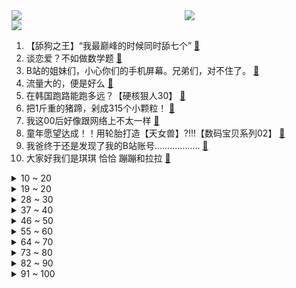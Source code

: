 <div >
	<a style="float:left;width:55%;" href = "https://github.com/anuraghazra/github-readme-stats">
	 <img src = "https://github-readme-stats.vercel.app/api?username=iuuuuuaena&theme=buefy&show_icons=true"/>
	</a>
	<a  style="float:right;width:45%" href = "https://github.com/anuraghazra/github-readme-stats">
	 <img  src="https://github-readme-stats.vercel.app/api/top-langs/?username=anuraghazra&layout=compact"/>
	</a>
	</div>

[![](https://img.shields.io/badge/jxd-@jxdgogogo.xyz-yellowgreen.svg)](https://www.jxdgogogo.xyz)<br>
1. 【舔狗之王】“我最巅峰的时候同时舔七个” [:link:](//www.bilibili.com/video/BV1hY411J7j5) <br>
2. 谈恋爱？不如做数学题 [:link:](//www.bilibili.com/video/BV1sL4y177sC) <br>
3. B站的姐妹们，小心你们的手机屏幕。兄弟们，对不住了。 [:link:](//www.bilibili.com/video/BV1SS4y1U7GP) <br>
4. 流量大的，便是好么 [:link:](//www.bilibili.com/video/BV1sT4y1i7AD) <br>
5. 在韩国跑路能跑多远？【硬核狠人30】 [:link:](//www.bilibili.com/video/BV1TP4y1M7m7) <br>
6. 把1斤重的猪蹄，剁成315个小颗粒！ [:link:](//www.bilibili.com/video/BV1ca4114778) <br>
7. 我这00后好像跟网络上不太一样 [:link:](//www.bilibili.com/video/BV1Yr4y1q7Qz) <br>
8. 童年愿望达成！！用轮胎打造【天女兽】?!!!【数码宝贝系列02】 [:link:](//www.bilibili.com/video/BV1rS4y12787) <br>
9. 我爸终于还是发现了我的B站账号……………… [:link:](//www.bilibili.com/video/BV1Jr4y1q721) <br>
10. 大家好我们是琪琪 恰恰 蹦蹦和拉拉 [:link:](//www.bilibili.com/video/BV1Vb4y1W7zP) <br>
<details>
<summary>10 ~ 20</summary>

11. 我来B站“卖瓜”了！ [:link:](//www.bilibili.com/video/BV1g3411W7ye) <br>
12. 南方人第一次吃生腌！配10元粥底火锅竟然是这种味道…… [:link:](//www.bilibili.com/video/BV1qu411q7mQ) <br>
13. 从百万存款到原地破产，我做了些啥。。。。 [:link:](//www.bilibili.com/video/BV1Ua411t7yj) <br>
14. 把爱返还给社会❤️收垃圾大爷的话让我泪目 [:link:](//www.bilibili.com/video/BV1XS4y1U7XP) <br>
15. 长相和声音完全不符是怎样的体验？ [:link:](//www.bilibili.com/video/BV1bS4y1N7yn) <br>
16. 长沙小伙用CG将52岁妈妈打造成迪士尼公主！ [:link:](//www.bilibili.com/video/BV1d94y1Z7e8) <br>
17. 他在死后，成为了改变历史的间谍 [:link:](//www.bilibili.com/video/BV1yF411x7Wc) <br>
18. 小学妹妹问我电脑怎么开的时候，我意识到我已经是旧时代的船员了 [:link:](//www.bilibili.com/video/BV1P34y1471j) <br>
19. 【Warma/怒九/捏碳】我们的新游戏发布？！ [:link:](//www.bilibili.com/video/BV16Y411E72C) <br>
</details>
<details>
<summary>19 ~ 20</summary>

20. 初听只是斜刘海，再听已是地中海 [:link:](//www.bilibili.com/video/BV1Xu411q7CM) <br>
21. 3000万到15亿，草帽一伙悬赏令传遍全世界 [:link:](//www.bilibili.com/video/BV1ru411q7Vd) <br>
22. 请做出高兴的表情 [:link:](//www.bilibili.com/video/BV1pL4y177P4) <br>
23. 俄乌危机，欧洲各国人民上街抗议，到底哪个群体坐享其成？ [:link:](//www.bilibili.com/video/BV1oi4y1D72t) <br>
24. 【罗翔】法律应该限制未成年人文身吗？ [:link:](//www.bilibili.com/video/BV1q3411p7s3) <br>
25. 【波兰球】各国防疫 [:link:](//www.bilibili.com/video/BV1w94y1f7NM) <br>
26. 【老胡】史上最惨盗版网站！被白嫖百万版权费！ [:link:](//www.bilibili.com/video/BV1Eq4y1Y7io) <br>
27. 第一代中国民工面临“退场”，他们是谁？【轩讲】 [:link:](//www.bilibili.com/video/BV1VS4y1S7k4) <br>
28. 迪丽热巴+任嘉伦，有钱有流量的剧一定没质量？【与君初相识】 [:link:](//www.bilibili.com/video/BV1XP4y1T7zz) <br>
</details>
<details>
<summary>28 ~ 30</summary>

29. 邀请粉丝到这里来玩！到了我们对他掏心掏肺 [:link:](//www.bilibili.com/video/BV1c44y1K7gm) <br>
30. "你的病...已经无所谓了" [:link:](//www.bilibili.com/video/BV1HL4y177HT) <br>
31. 【再见气球哥 他还是那么爱唱歌】 [:link:](//www.bilibili.com/video/BV1s3411p7Ce) <br>
32. 重返青春了兄弟们 [:link:](//www.bilibili.com/video/BV1W94y1f7y9) <br>
33. “后来，再也没有这样敢拍又欢乐的悬疑剧了...” [:link:](//www.bilibili.com/video/BV163411p7B1) <br>
34. 全体起立！那个男人，他来了！《水浒传》P14（武松打虎） [:link:](//www.bilibili.com/video/BV1d94y1Z7p3) <br>
35. 康熙四公主：真正的大女主，是什么样的？【雍正王朝】 [:link:](//www.bilibili.com/video/BV1mF411W7jD) <br>
36. 养了6个月的章鱼，连续两天爬出鱼缸计划逃跑！最终我也无能为力了...... [:link:](//www.bilibili.com/video/BV1C3411p7T5) <br>
37. 爱摸鱼的诗人同学💚【原神/温迪/原创竖屏手书】 [:link:](//www.bilibili.com/video/BV1UF411x7Wm) <br>
</details>
<details>
<summary>37 ~ 40</summary>

38. 大开眼界！一滴水放大1000倍，见证微观生物的生殖、捕食和死亡！ [:link:](//www.bilibili.com/video/BV16i4y1k7GL) <br>
39. 黑帮：尝尝我们的酷刑吧！！ [:link:](//www.bilibili.com/video/BV1ZT4y1i7Ev) <br>
40. 暴锤贪吃蛇！【我的世界#第二季】 [:link:](//www.bilibili.com/video/BV1Gb4y1W7gx) <br>
41. 白银带黄铜上分怎么了！ [:link:](//www.bilibili.com/video/BV15a411t7MD) <br>
42. 【STN快报第六季26】lol电竞经理有钱就能当？ [:link:](//www.bilibili.com/video/BV1a34y147Gc) <br>
43. 继续挑战一个币自律一天，我已经坚持1870天，只要你们给我续命，我就能坚持！ [:link:](//www.bilibili.com/video/BV1Hq4y1Y7Mu) <br>
44. 普京批日本“不敢点名是谁扔下了原子弹”，日网友：日本不是独立国家的事败露了 [:link:](//www.bilibili.com/video/BV1Hi4y1k7fz) <br>
45. 穿着COS服去动漫主题餐厅是什么体验？花了800把菜全点一遍！【还愿挑战ep10-Shonen Jump Cafe】 [:link:](//www.bilibili.com/video/BV1oU4y1d7AN) <br>
46. 被别人打了不要怕，这份提车攻略收藏好！ [:link:](//www.bilibili.com/video/BV1DY4y1i7AJ) <br>
</details>
<details>
<summary>46 ~ 50</summary>

47. 这只猫  傻得可爱 [:link:](//www.bilibili.com/video/BV1rF411x7pC) <br>
48. 做骑手这么久，最讨厌的就是帮顾客丢垃圾，很多顾客还觉得理所当然，不帮忙反而还会给我们差评 [:link:](//www.bilibili.com/video/BV1g3411L7QL) <br>
49. 【特效向】全明星の火线团战 [:link:](//www.bilibili.com/video/BV1v44y1N7E5) <br>
50. 指挥部确认 东航MU5735航班上人员已全部遇难 [:link:](//www.bilibili.com/video/BV16S4y127eF) <br>
51. 刘美含回应北大考研：上热搜了，也社死了 [:link:](//www.bilibili.com/video/BV1D44y1N7Lk) <br>
52. 😡为刻晴发声！你知道我的痛楚吗！！！😭 [:link:](//www.bilibili.com/video/BV1yi4y1k7Vc) <br>
53. 巨大马面鱼，剥皮的瞬间整个人都通畅了，刺身跟果冻一样 [:link:](//www.bilibili.com/video/BV15L411A7ih) <br>
54. 保卫者 [:link:](//www.bilibili.com/video/BV1G94y1f7h4) <br>
55. 好莱坞大事件！尼古拉斯凯奇终于把债还清了！ [:link:](//www.bilibili.com/video/BV1WT4y1i7AL) <br>
</details>
<details>
<summary>55 ~ 60</summary>

56. 你是舔狗吗？莫崽（完结篇） [:link:](//www.bilibili.com/video/BV16i4y1k78U) <br>
57. 假 面 骑 士 大 大 呱 [:link:](//www.bilibili.com/video/BV1tZ4y1B7mq) <br>
58. 老师：你是不是觉得你很幽默？ [:link:](//www.bilibili.com/video/BV1SS4y127ks) <br>
59. 【医学奇迹】生化武器到底有多可怕？I  万毒之王的真相 [:link:](//www.bilibili.com/video/BV1Sa411t7kT) <br>
60. 别再玩假原神了！都来玩这款真原神！ [:link:](//www.bilibili.com/video/BV1vu411v7HH) <br>
61. 居 家 隔 离 现 状 ？ ！ [:link:](//www.bilibili.com/video/BV1V94y1f76Z) <br>
62. Vitas！别一天老喊那海豚音谁不会啊！ [:link:](//www.bilibili.com/video/BV1rT4y1e7gG) <br>
63. 一句话回怼网络喷子！ [:link:](//www.bilibili.com/video/BV1RP4y1T71L) <br>
64. 今天给我家几个小猫咪做一个智商测试！ [:link:](//www.bilibili.com/video/BV1TL4y177Re) <br>
</details>
<details>
<summary>64 ~ 70</summary>

65. 提什么车最终取决于对方有没有钱 [:link:](//www.bilibili.com/video/BV1Fu411B7dj) <br>
66. 探访迪拜最贵自助餐！！打卡阿拉伯皇室自助餐，是什么体验？ [:link:](//www.bilibili.com/video/BV1TY4y1q7Tc) <br>
67. 评分9.2！如此美妙的开局！假面骑士Revice半程吐槽！ [:link:](//www.bilibili.com/video/BV16L4y177Ue) <br>
68. 害怕！这个人每天都偷偷盯着我！ [:link:](//www.bilibili.com/video/BV13b4y1W7HQ) <br>
69. 当你能在游戏里「玩手机」？？！ [:link:](//www.bilibili.com/video/BV1DL4y1j74i) <br>
70. 《唯一》告五人-耳机听有惊喜 [:link:](//www.bilibili.com/video/BV1jq4y1Y7QR) <br>
71. 好给我瘦死了 [:link:](//www.bilibili.com/video/BV1yS4y1N7Vv) <br>
72. 五个稀奇古怪的网站，浪费你46秒时间。 [:link:](//www.bilibili.com/video/BV1dq4y1e72u) <br>
73. 要什么都给它！快点！！房子写它名！! ! [:link:](//www.bilibili.com/video/BV1BY4y1s75a) <br>
</details>
<details>
<summary>73 ~ 80</summary>

74. 【王老菊】见 切 ！ | 艾尔登法环EP.13 [:link:](//www.bilibili.com/video/BV1ja41147Z3) <br>
75. 与素颜和解？女人你快收手吧 [:link:](//www.bilibili.com/video/BV1Zi4y1D7rN) <br>
76. 国家真实比例 [:link:](//www.bilibili.com/video/BV1JZ4y1z7fk) <br>
77. 【人类观察日志】142 人与动物 核谐共处 [:link:](//www.bilibili.com/video/BV1w94y1f76i) <br>
78. 【原神剧场】修罗场！将军和我你到底选谁！ [:link:](//www.bilibili.com/video/BV1mU4y1d7RL) <br>
79. 不是手办是cos？ [:link:](//www.bilibili.com/video/BV1r3411p77T) <br>
80. 能耽误您四分钟，来听一下我的原创钢琴曲吗。 [:link:](//www.bilibili.com/video/BV1VY4y1q7ui) <br>
81. ⚡️ 中 国 人 不 蹦 洋 迪 ⚡️ [:link:](//www.bilibili.com/video/BV1dR4y1F7Aq) <br>
82. 后会有期 [:link:](//www.bilibili.com/video/BV1wU4y1o7MX) <br>
</details>
<details>
<summary>82 ~ 90</summary>

83. 疫情期间最讨厌的人 [:link:](//www.bilibili.com/video/BV1UY4y1i7m2) <br>
84. 当你给对象打电话时 [:link:](//www.bilibili.com/video/BV1F44y1K74x) <br>
85. 社恐去理发店该怎么办？ [:link:](//www.bilibili.com/video/BV1cS4y1S7oi) <br>
86. “你要知道这个世界不是 每个人都如你这般幸运” [:link:](//www.bilibili.com/video/BV1pr4y1q7TP) <br>
87. 奶爆新番！四月最值得期待的10部动画！搞不好真要史上最强了(?)【泛式】 [:link:](//www.bilibili.com/video/BV1cu411B73f) <br>
88. 你们说真的有喵星吗？不知道那远不远！好想去看看他！ [:link:](//www.bilibili.com/video/BV1rZ4y1B7nz) <br>
89. 王刚和徒弟为伯爷伯娘精心准备三道菜，让伯爷追忆青年时代 [:link:](//www.bilibili.com/video/BV1t3411p7Vq) <br>
90. 【干货】如何在寝室造一枚氢弹以提升核威慑水平 [:link:](//www.bilibili.com/video/BV1m3411p7Cg) <br>
91. 你也在被迫容貌焦虑？？ [:link:](//www.bilibili.com/video/BV19P4y1M77D) <br>
</details>
<details>
<summary>91 ~ 100</summary>

92. 一句话反杀杠精#2 [:link:](//www.bilibili.com/video/BV1nZ4y1B7Cv) <br>
93. 沈 阳 历 险 记 [:link:](//www.bilibili.com/video/BV1T94y1f7im) <br>
94. 测测你这人能处吗？适合处对象or处朋友？ [:link:](//www.bilibili.com/video/BV1d3411p7Bn) <br>
95. 你再这样晨跑，就真的会猝死 [:link:](//www.bilibili.com/video/BV1z44y1N7G5) <br>
96. 按规矩来，全体广东人先回避一下. [:link:](//www.bilibili.com/video/BV17F411s74k) <br>
97. 一只橘猫每天挨打2000下，这是它的身体发生的变化! [:link:](//www.bilibili.com/video/BV1vU4y1d7Qc) <br>
98. 【科技史】一个被隔离了一辈子的超级传染者 [:link:](//www.bilibili.com/video/BV1XS4y1U7FZ) <br>
99. 北京最便宜自助餐！第一次吃自助不希望吃回本，老板做慈善的吧？ [:link:](//www.bilibili.com/video/BV1994y1Z7Wf) <br>
100. 仙境之地！男生雨后意外拍下”桂林山水甲天下“：就像水墨画一样！ [:link:](//www.bilibili.com/video/BV1qZ4y1B7n4) <br>
</details>
